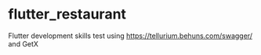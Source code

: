# flutter_restaurant
Flutter development skills test using https://tellurium.behuns.com/swagger/ and GetX